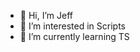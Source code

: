 - 👋 Hi, I’m Jeff
- 👀 I’m interested in Scripts
- 🌱 I’m currently learning TS

<!---
Jeff7057/Jeff7057 is a ✨ special ✨ repository because its `README.md` (this file) appears on your GitHub profile.
You can click the Preview link to take a look at your changes.
--->
